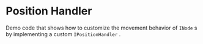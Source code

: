# Position Handler
 Demo code that shows how to customize the movement behavior of `INode` s by implementing a custom `IPositionHandler` . 